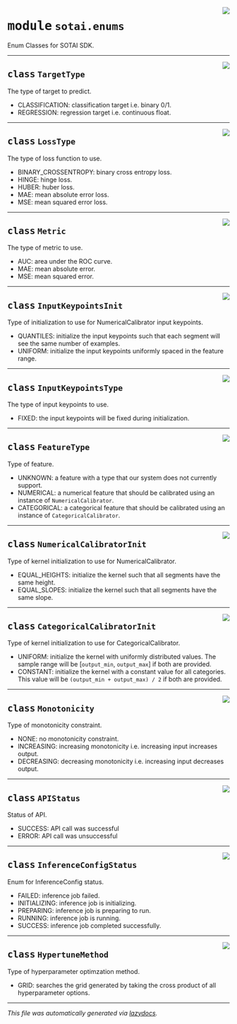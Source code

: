 <!-- markdownlint-disable -->

<a href="https://github.com/SOTAI-Labs/sotai/tree/main/sotai/enums.py#L0"><img align="right" style="float:right;" src="https://img.shields.io/badge/-source-cccccc?style=flat-square"></a>

# <kbd>module</kbd> `sotai.enums`
Enum Classes for SOTAI SDK. 



---

<a href="https://github.com/SOTAI-Labs/sotai/tree/main/sotai/enums.py#L20"><img align="right" style="float:right;" src="https://img.shields.io/badge/-source-cccccc?style=flat-square"></a>

## <kbd>class</kbd> `TargetType`
The type of target to predict. 


- CLASSIFICATION: classification target i.e. binary 0/1. 
- REGRESSION: regression target i.e. continuous float. 





---

<a href="https://github.com/SOTAI-Labs/sotai/tree/main/sotai/enums.py#L31"><img align="right" style="float:right;" src="https://img.shields.io/badge/-source-cccccc?style=flat-square"></a>

## <kbd>class</kbd> `LossType`
The type of loss function to use. 


- BINARY_CROSSENTROPY: binary cross entropy loss. 
- HINGE: hinge loss. 
- HUBER: huber loss. 
- MAE: mean absolute error loss. 
- MSE: mean squared error loss. 





---

<a href="https://github.com/SOTAI-Labs/sotai/tree/main/sotai/enums.py#L48"><img align="right" style="float:right;" src="https://img.shields.io/badge/-source-cccccc?style=flat-square"></a>

## <kbd>class</kbd> `Metric`
The type of metric to use. 


- AUC: area under the ROC curve. 
- MAE: mean absolute error. 
- MSE: mean squared error. 





---

<a href="https://github.com/SOTAI-Labs/sotai/tree/main/sotai/enums.py#L61"><img align="right" style="float:right;" src="https://img.shields.io/badge/-source-cccccc?style=flat-square"></a>

## <kbd>class</kbd> `InputKeypointsInit`
Type of initialization to use for NumericalCalibrator input keypoints. 


- QUANTILES: initialize the input keypoints such that each segment will see the same  number of examples. 
- UNIFORM: initialize the input keypoints uniformly spaced in the feature range. 





---

<a href="https://github.com/SOTAI-Labs/sotai/tree/main/sotai/enums.py#L73"><img align="right" style="float:right;" src="https://img.shields.io/badge/-source-cccccc?style=flat-square"></a>

## <kbd>class</kbd> `InputKeypointsType`
The type of input keypoints to use. 


- FIXED: the input keypoints will be fixed during initialization. 





---

<a href="https://github.com/SOTAI-Labs/sotai/tree/main/sotai/enums.py#L84"><img align="right" style="float:right;" src="https://img.shields.io/badge/-source-cccccc?style=flat-square"></a>

## <kbd>class</kbd> `FeatureType`
Type of feature. 


- UNKNOWN: a feature with a type that our system does not currently support. 
- NUMERICAL: a numerical feature that should be calibrated using an instance of  `NumericalCalibrator`. 
- CATEGORICAL: a categorical feature that should be calibrated using an instance of  `CategoricalCalibrator`. 





---

<a href="https://github.com/SOTAI-Labs/sotai/tree/main/sotai/enums.py#L99"><img align="right" style="float:right;" src="https://img.shields.io/badge/-source-cccccc?style=flat-square"></a>

## <kbd>class</kbd> `NumericalCalibratorInit`
Type of kernel initialization to use for NumericalCalibrator. 


- EQUAL_HEIGHTS: initialize the kernel such that all segments have the same height. 
- EQUAL_SLOPES: initialize the kernel such that all segments have the same slope. 





---

<a href="https://github.com/SOTAI-Labs/sotai/tree/main/sotai/enums.py#L110"><img align="right" style="float:right;" src="https://img.shields.io/badge/-source-cccccc?style=flat-square"></a>

## <kbd>class</kbd> `CategoricalCalibratorInit`
Type of kernel initialization to use for CategoricalCalibrator. 


- UNIFORM: initialize the kernel with uniformly distributed values. The sample range  will be [`output_min`, `output_max`] if both are provided. 
- CONSTANT: initialize the kernel with a constant value for all categories. This  value will be `(output_min + output_max) / 2` if both are provided. 





---

<a href="https://github.com/SOTAI-Labs/sotai/tree/main/sotai/enums.py#L123"><img align="right" style="float:right;" src="https://img.shields.io/badge/-source-cccccc?style=flat-square"></a>

## <kbd>class</kbd> `Monotonicity`
Type of monotonicity constraint. 


- NONE: no monotonicity constraint. 
- INCREASING: increasing monotonicity i.e. increasing input increases output. 
- DECREASING: decreasing monotonicity i.e. increasing input decreases output. 





---

<a href="https://github.com/SOTAI-Labs/sotai/tree/main/sotai/enums.py#L136"><img align="right" style="float:right;" src="https://img.shields.io/badge/-source-cccccc?style=flat-square"></a>

## <kbd>class</kbd> `APIStatus`
Status of API. 


- SUCCESS: API call was successful 
- ERROR: API call was unsuccessful 





---

<a href="https://github.com/SOTAI-Labs/sotai/tree/main/sotai/enums.py#L147"><img align="right" style="float:right;" src="https://img.shields.io/badge/-source-cccccc?style=flat-square"></a>

## <kbd>class</kbd> `InferenceConfigStatus`
Enum for InferenceConfig status. 


- FAILED: inference job failed. 
- INITIALIZING: inference job is initializing. 
- PREPARING: inference job is preparing to run. 
- RUNNING: inference job is running. 
- SUCCESS: inference job completed successfully. 





---

<a href="https://github.com/SOTAI-Labs/sotai/tree/main/sotai/enums.py#L164"><img align="right" style="float:right;" src="https://img.shields.io/badge/-source-cccccc?style=flat-square"></a>

## <kbd>class</kbd> `HypertuneMethod`
Type of hyperparameter optimzation method. 


- GRID: searches the grid generated by taking the cross product of all  hyperparameter options. 







---

_This file was automatically generated via [lazydocs](https://github.com/ml-tooling/lazydocs)._
